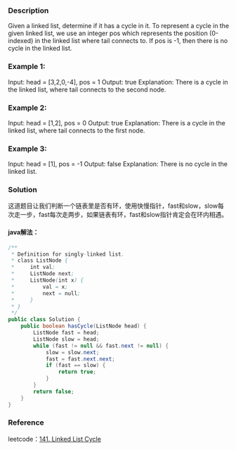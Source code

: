 ### Description
Given a linked list, determine if it has a cycle in it.
To represent a cycle in the given linked list, we use an integer pos which represents the position (0-indexed) in the linked list where tail connects to. If pos is -1, then there is no cycle in the linked list.
### Example 1:
Input: head = [3,2,0,-4], pos = 1
Output: true
Explanation: There is a cycle in the linked list, where tail connects to the second node.
### Example 2:
Input: head = [1,2], pos = 0
Output: true
Explanation: There is a cycle in the linked list, where tail connects to the first node.
### Example 3:
Input: head = [1], pos = -1
Output: false
Explanation: There is no cycle in the linked list.

### Solution
  这道题目让我们判断一个链表里是否有环，使用快慢指针，fast和slow，slow每次走一步，fast每次走两步，如果链表有环，fast和slow指针肯定会在环内相遇。

#### java解法： 
```Java
/**
 * Definition for singly-linked list.
 * class ListNode {
 *     int val;
 *     ListNode next;
 *     ListNode(int x) {
 *         val = x;
 *         next = null;
 *     }
 * }
 */
public class Solution {
    public boolean hasCycle(ListNode head) {
        ListNode fast = head;
        ListNode slow = head;
        while (fast != null && fast.next != null) {
            slow = slow.next;
            fast = fast.next.next;
            if (fast == slow) {
                return true;
            }
        }
        return false;
    }
}
```
### Reference  
leetcode：[141. Linked List Cycle](https://leetcode.com/problems/linked-list-cycle/)
